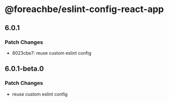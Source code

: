 # @foreachbe/eslint-config-react-app

## 6.0.1

### Patch Changes

- 8023cbe7: reuse custom eslint config

## 6.0.1-beta.0

### Patch Changes

- reuse custom eslint config
